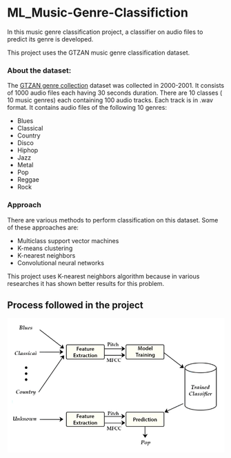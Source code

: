 # ML_Music-Genre-Classifiction

In this music genre classification project, a classifier on audio files to predict its genre is developed.

This project uses the GTZAN music genre classification dataset.

### About the dataset:
The [GTZAN genre collection](https://www.tensorflow.org/datasets/catalog/gtzan) dataset was collected in 2000-2001. It consists of 1000 audio files each having 30 seconds duration. There are 10 classes ( 10 music genres) each containing 100 audio tracks. Each track is in .wav format. It contains audio files of the following 10 genres:

* Blues
* Classical
* Country
* Disco
* Hiphop
* Jazz
* Metal
* Pop
* Reggae
* Rock


### Approach

There are various methods to perform classification on this dataset. Some of these approaches are:

* Multiclass support vector machines
* K-means clustering
* K-nearest neighbors
* Convolutional neural networks

This project uses K-nearest neighbors algorithm because in various researches it has shown better results for this problem.

## Process followed in the project

![Project Flowchart](https://github.com/anandb235/ML_Music-Genre-Classifiction/blob/media/process.png)
